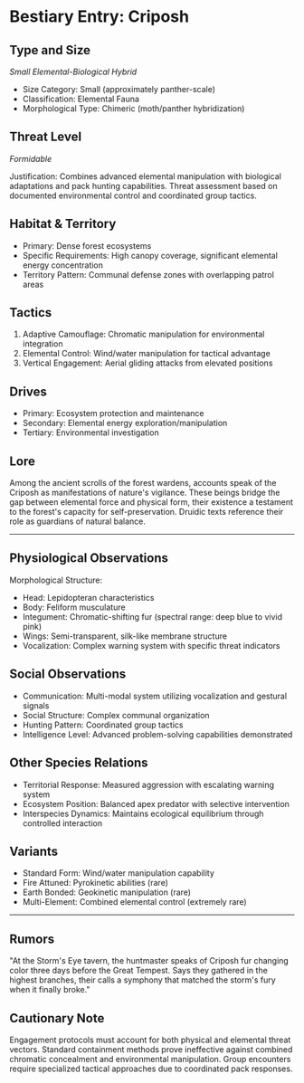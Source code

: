# Bestiary Entry: Criposh

## Type and Size
*Small Elemental-Biological Hybrid*
- Size Category: Small (approximately panther-scale)
- Classification: Elemental Fauna
- Morphological Type: Chimeric (moth/panther hybridization)

## Threat Level
*Formidable*

Justification: Combines advanced elemental manipulation with biological adaptations and pack hunting capabilities. Threat assessment based on documented environmental control and coordinated group tactics.

## Habitat & Territory
- Primary: Dense forest ecosystems
- Specific Requirements: High canopy coverage, significant elemental energy concentration
- Territory Pattern: Communal defense zones with overlapping patrol areas

## Tactics
1. Adaptive Camouflage: Chromatic manipulation for environmental integration
2. Elemental Control: Wind/water manipulation for tactical advantage
3. Vertical Engagement: Aerial gliding attacks from elevated positions

## Drives
- Primary: Ecosystem protection and maintenance
- Secondary: Elemental energy exploration/manipulation
- Tertiary: Environmental investigation

## Lore
Among the ancient scrolls of the forest wardens, accounts speak of the Criposh as manifestations of nature's vigilance. These beings bridge the gap between elemental force and physical form, their existence a testament to the forest's capacity for self-preservation. Druidic texts reference their role as guardians of natural balance.

---

## Physiological Observations
Morphological Structure:
- Head: Lepidopteran characteristics
- Body: Feliform musculature
- Integument: Chromatic-shifting fur (spectral range: deep blue to vivid pink)
- Wings: Semi-transparent, silk-like membrane structure
- Vocalization: Complex warning system with specific threat indicators

## Social Observations
- Communication: Multi-modal system utilizing vocalization and gestural signals
- Social Structure: Complex communal organization
- Hunting Pattern: Coordinated group tactics
- Intelligence Level: Advanced problem-solving capabilities demonstrated

## Other Species Relations
- Territorial Response: Measured aggression with escalating warning system
- Ecosystem Position: Balanced apex predator with selective intervention
- Interspecies Dynamics: Maintains ecological equilibrium through controlled interaction

## Variants
- Standard Form: Wind/water manipulation capability
- Fire Attuned: Pyrokinetic abilities (rare)
- Earth Bonded: Geokinetic manipulation (rare)
- Multi-Element: Combined elemental control (extremely rare)

---

## Rumors
"At the Storm's Eye tavern, the huntmaster speaks of Criposh fur changing color three days before the Great Tempest. Says they gathered in the highest branches, their calls a symphony that matched the storm's fury when it finally broke."

## Cautionary Note
Engagement protocols must account for both physical and elemental threat vectors. Standard containment methods prove ineffective against combined chromatic concealment and environmental manipulation. Group encounters require specialized tactical approaches due to coordinated pack responses.